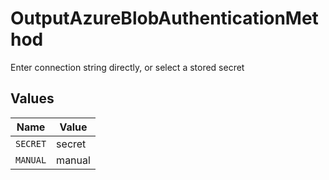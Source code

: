 # OutputAzureBlobAuthenticationMethod

Enter connection string directly, or select a stored secret


## Values

| Name     | Value    |
| -------- | -------- |
| `SECRET` | secret   |
| `MANUAL` | manual   |